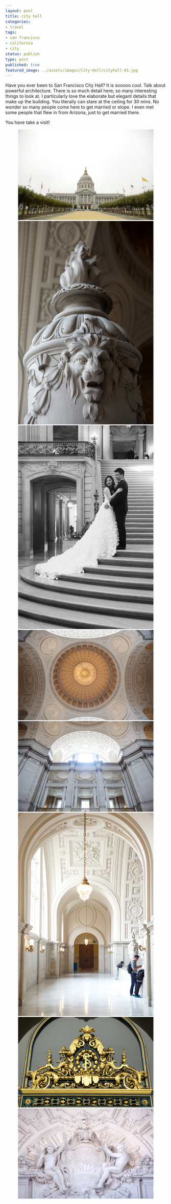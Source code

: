 ```yaml
---
layout: post
title: city hall
categories:
- travel
tags:
- san francisco
- california
- city
status: publish
type: post
published: true
featured_image: ../assets/images/City-Hall/cityhall-01.jpg
---
```

Have you ever been to San Francisco City Hall? It is sooooo cool. Talk about powerful architecture. There is so much detail here; so many interesting things to look at. I particularly love the elaborate but elegant details that make up the building. You literally can stare at the ceiling for 30 mins. No wonder so many people come here to get married or elope. I even met some people that flew in from Arizona, just to get married there. 

You have take a visit!

<figure>
<img src="/assets/images/City-Hall/cityhall-01.jpg" alt="the exterior of San Francisco City Hall">
<img src="/assets/images/City-Hall/cityhall-02.jpg" alt="a detail of sculpture inside City Hall">
<img src="/assets/images/City-Hall/cityhall-03.jpg" alt="a bride and groom">
<img src="/assets/images/City-Hall/cityhall-04.jpg" alt="the interior dome of City Hall">
<img src="/assets/images/City-Hall/cityhall-05.jpg" alt="inside city hall">
<img src="/assets/images/City-Hall/cityhall-06.jpg" alt="an archway inside city hall">
<img src="/assets/images/City-Hall/cityhall-07.jpg" alt="gold metal work">
<img src="/assets/images/City-Hall/cityhall-08.jpg" alt="a detailed scupture">

</figure>